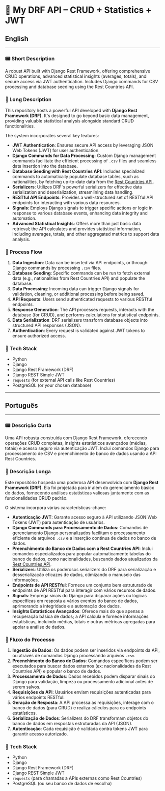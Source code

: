 # 🤖 My DRF API – CRUD + Statistics + JWT

## English

---

### 📟 Short Description

A robust API built with Django Rest Framework, offering comprehensive CRUD operations, advanced statistical insights (averages, totals), and secure access via JWT authentication. Includes Django commands for CSV processing and database seeding using the Rest Countries API.

### 📄 Long Description

This repository hosts a powerful API developed with **Django Rest Framework (DRF)**. It's designed to go beyond basic data management, providing valuable statistical analysis alongside standard CRUD functionalities.

The system incorporates several key features:

* **JWT Authentication**: Ensures secure API access by leveraging JSON Web Tokens (JWT) for user authentication.
* **Django Commands for Data Processing**: Custom Django management commands facilitate the efficient processing of `.csv` files and seamless data insertion into the database.
* **Database Seeding with Rest Countries API**: Includes specialized commands to automatically populate database tables, such as nationalities, by fetching up-to-date data from the [Rest Countries API](https://restcountries.com/).
* **Serializers**: Utilizes DRF's powerful serializers for effective data serialization and deserialization, streamlining data handling.
* **RESTful API Endpoints**: Provides a well-structured set of RESTful API endpoints for interacting with various data resources.
* **Signals**: Employs Django signals to trigger specific actions or logic in response to various database events, enhancing data integrity and automation.
* **Advanced Statistical Insights**: Offers more than just basic data retrieval; the API calculates and provides statistical information, including averages, totals, and other aggregated metrics to support data analysis.

### 🔄 Process Flow

1.  **Data Ingestion**: Data can be inserted via API endpoints, or through Django commands by processing `.csv` files.
2.  **Database Seeding**: Specific commands can be run to fetch external data (e.g., nationalities from Rest Countries API) and populate the database.
3.  **Data Processing**: Incoming data can trigger Django signals for validation, cleaning, or additional processing before being saved.
4.  **API Requests**: Users send authenticated requests to various RESTful endpoints.
5.  **Response Generation**: The API processes requests, interacts with the database (for CRUD), and performs calculations for statistical endpoints.
6.  **Data Serialization**: DRF serializers transform database objects into structured API responses (JSON).
7.  **Authentication**: Every request is validated against JWT tokens to ensure authorized access.

### 🧰 Tech Stack

* Python
* Django
* Django Rest Framework (DRF)
* Django REST Simple JWT
* `requests` (for external API calls like Rest Countries)
* PostgreSQL (or your chosen database)

---

## Português

---

### 📟 Descrição Curta

Uma API robusta construída com Django Rest Framework, oferecendo operações CRUD completas, insights estatísticos avançados (médias, totais) e acesso seguro via autenticação JWT. Inclui comandos Django para processamento de CSV e preenchimento de banco de dados usando a API Rest Countries.

### 📄 Descrição Longa

Este repositório hospeda uma poderosa API desenvolvida com **Django Rest Framework (DRF)**. Ela foi projetada para ir além do gerenciamento básico de dados, fornecendo análises estatísticas valiosas juntamente com as funcionalidades CRUD padrão.

O sistema incorpora várias características-chave:

* **Autenticação JWT**: Garante acesso seguro à API utilizando JSON Web Tokens (JWT) para autenticação de usuários.
* **Django Commands para Processamento de Dados**: Comandos de gerenciamento Django personalizados facilitam o processamento eficiente de arquivos `.csv` e a inserção contínua de dados no banco de dados.
* **Preenchimento do Banco de Dados com a Rest Countries API**: Inclui comandos especializados para popular automaticamente tabelas do banco de dados, como nacionalidades, buscando dados atualizados da [Rest Countries API](https://restcountries.com/).
* **Serializers**: Utiliza os poderosos serializers do DRF para serialização e desserialização eficazes de dados, otimizando o manuseio das informações.
* **Endpoints de API RESTful**: Fornece um conjunto bem estruturado de endpoints de API RESTful para interagir com vários recursos de dados.
* **Signals**: Emprega sinais do Django para disparar ações ou lógicas específicas em resposta a vários eventos do banco de dados, aprimorando a integridade e a automação dos dados.
* **Insights Estatísticos Avançados**: Oferece mais do que apenas a recuperação básica de dados; a API calcula e fornece informações estatísticas, incluindo médias, totais e outras métricas agregadas para apoiar a análise de dados.

### 🔄 Fluxo do Processo

1.  **Ingestão de Dados**: Os dados podem ser inseridos via endpoints da API, ou através de comandos Django processando arquivos `.csv`.
2.  **Preenchimento do Banco de Dados**: Comandos específicos podem ser executados para buscar dados externos (ex: nacionalidades da Rest Countries API) e popular o banco de dados.
3.  **Processamento de Dados**: Dados recebidos podem disparar sinais do Django para validação, limpeza ou processamento adicional antes de serem salvos.
4.  **Requisições da API**: Usuários enviam requisições autenticadas para vários endpoints RESTful.
5.  **Geração de Resposta**: A API processa as requisições, interage com o banco de dados (para CRUD) e realiza cálculos para os endpoints estatísticos.
6.  **Serialização de Dados**: Serializers do DRF transformam objetos do banco de dados em respostas estruturadas da API (JSON).
7.  **Autenticação**: Cada requisição é validada contra tokens JWT para garantir acesso autorizado.

### 🧰 Tech Stack

* Python
* Django
* Django Rest Framework (DRF)
* Django REST Simple JWT
* `requests` (para chamadas a APIs externas como Rest Countries)
* PostgreSQL (ou seu banco de dados de escolha)
